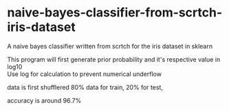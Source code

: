 # naive-bayes-classifier-from-scrtch-iris-dataset
A naive bayes classifier written from scrtch for the iris dataset in sklearn

This program will first generate prior probability and it's respective value in log10  
Use log for calculation to prevent numerical underflow

data is first shufflered
80% data for train,
20% for test,

accuracy is around 96.7%
